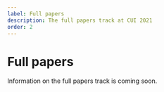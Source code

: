 ```yaml
---
label: Full papers
description: The full papers track at CUI 2021
order: 2
---
```


# Full papers

Information on the full papers track is coming soon.